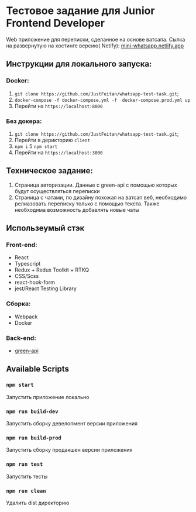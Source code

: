 # Тестовое задание для Junior Frontend Developer

Web приложение для переписки, сделанное на основе ватсапа.
Сылка на развернутую на хостинге версию(
Netify): [mini-whatsapp.netlify.app](https://mini-whatsapp.netlify.app)

## Инструкции для локального запуска:

### Docker:

1. `git clone https://github.com/JustFeitan/whatsapp-test-task.git`;
2. `docker-compose -f docker-compose.yml -f  docker-compose.prod.yml up`
3. Перейти на `https://localhost:8000`

### Без докера:

1. `git clone https://github.com/JustFeitan/whatsapp-test-task.git`;
2.  Перейти в дерикторию `client`
3. `npm i`
5  `npm start`
6.  Перейти на `https://localhost:3000`

## Техническое задание:

1. Страница авторизации. Данные с green-api с помощью которых будут осуществляться переписки
2. Страница с чатами, по дизайну похожая на ватсап веб, необходимо релиазовать переписку
   только с помощью текста. Также необходима возможность добавлять новые чаты

## Использеумый стэк

### Front-end:

- React
- Typescript
- Redux + Redux Toolkit + RTKQ
- CSS/Scss
- react-hook-form
- jest/React Testing Library

### Сборка:

- Webpack
- Docker

### Back-end:

- [green-api](https://green-api.com)

## Available Scripts

### `npm start`

Запустить приложение локально

### `npm run build-dev`

Запустить сборку девелопмент версии приложения

### `npm run build-prod`

Запустить сборку продакшен версии приложения

### `npm run test`

Запустить тесты

### `npm run clean`

Удалить dist директорию
